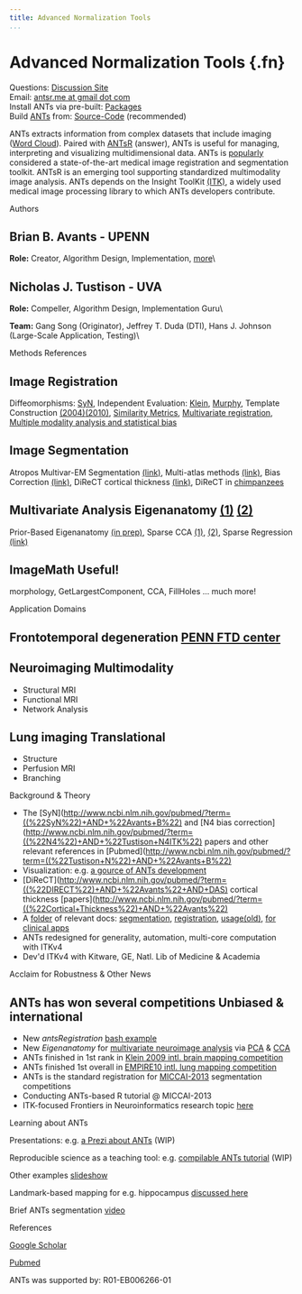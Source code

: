 ```yaml
---
title: Advanced Normalization Tools
...
```


Advanced Normalization Tools {.fn}
============================

Questions: [Discussion
Site](http://sourceforge.net/p/advants/discussion/)\
 Email: [antsr.me at gmail dot com](mailto:antsr.me@gmail.com)\
 Install ANTs via pre-built:
[Packages](http://sourceforge.net/projects/advants/files/ANTS/)\
 Build [ANTs](https://github.com/stnava/ANTs) from:
[Source-Code](http://brianavants.wordpress.com/2012/04/13/updated-ants-compile-instructions-april-12-2012/)
(recommended)

ANTs extracts information from complex datasets that include imaging
([Word
Cloud](http://brianavants.files.wordpress.com/2013/05/avants_wordcloud.jpg)).
Paired with [ANTsR](http://stnava.github.com/ANTsR/) (answer), ANTs is
useful for managing, interpreting and visualizing multidimensional data.
ANTs is
[popularly](https://sourceforge.net/projects/advants/files/ANTS/stats/timeline?dates=2010-07-19+to+2099-05-25)
considered a state-of-the-art medical image registration and
segmentation toolkit. ANTsR is an emerging tool supporting standardized
multimodality image analysis. ANTs depends on the Insight ToolKit
[(ITK)](http://www.itk.org), a widely used medical image processing
library to which ANTs developers contribute.

Authors

Brian B. Avants - UPENN
-----------------------

**Role:** Creator, Algorithm Design, Implementation,
[more](http://stnava.github.io/Resume/)\

Nicholas J. Tustison - UVA
--------------------------

**Role:** Compeller, Algorithm Design, Implementation Guru\

**Team:** Gang Song (Originator), Jeffrey T. Duda (DTI), Hans J. Johnson
(Large-Scale Application, Testing)\

Methods References

Image Registration
------------------

Diffeomorphisms: [SyN](http://www.ncbi.nlm.nih.gov/pubmed/17659998),
Independent Evaluation:
[Klein](http://www.ncbi.nlm.nih.gov/pubmed/19195496),
[Murphy](http://www.ncbi.nlm.nih.gov/pubmed/21632295), Template
Construction
[(2004)](http://www.ncbi.nlm.nih.gov/pubmed/15501083)[(2010)](http://www.ncbi.nlm.nih.gov/pubmed/19818860),
[Similarity Metrics](http://www.ncbi.nlm.nih.gov/pubmed/20851191),
[Multivariate
registration](http://www.ncbi.nlm.nih.gov/pubmed/18995188), [Multiple
modality analysis and statistical
bias](http://www.ncbi.nlm.nih.gov/pubmed/23151955)

Image Segmentation
------------------

Atropos Multivar-EM Segmentation
[(link)](http://www.ncbi.nlm.nih.gov/pubmed/21373993), Multi-atlas
methods [(link)](http://www.ncbi.nlm.nih.gov/pubmed/21237273N4), Bias
Correction [(link)](http://www.ncbi.nlm.nih.gov/pubmed/20378467), DiReCT
cortical thickness
[(link)](http://www.ncbi.nlm.nih.gov/pubmed/19150502), DiReCT in
[chimpanzees](http://www.ncbi.nlm.nih.gov/pubmed/23516289)

Multivariate Analysis Eigenanatomy [(1)](http://www.ncbi.nlm.nih.gov/pubmed/23286132) [(2)](http://www.ncbi.nlm.nih.gov/pubmed/23475817)
----------------------------------------------------------------------------------------------------------------------------------------

Prior-Based Eigenanatomy [(in
prep)](http://www.ncbi.nlm.nih.gov/pubmed/?), Sparse CCA
[(1)](http://www.ncbi.nlm.nih.gov/pubmed/20083207),
[(2)](http://www.ncbi.nlm.nih.gov/pubmed/20879247), Sparse Regression
[(link)](http://link.springer.com/chapter/10.1007%2F978-3-642-38868-2_8)

ImageMath Useful!
-----------------

morphology, GetLargestComponent, CCA, FillHoles ... much more!

Application Domains

Frontotemporal degeneration [PENN FTD center](http://ftd.med.upenn.edu)
-----------------------------------------------------------------------

Neuroimaging Multimodality
--------------------------

-   Structural MRI
-   Functional MRI
-   Network Analysis

Lung imaging Translational
--------------------------

-   Structure
-   Perfusion MRI
-   Branching

Background & Theory

-   The
    [SyN](http://www.ncbi.nlm.nih.gov/pubmed/?term=((%22SyN%22)+AND+%22Avants+B%22)
    and [N4 bias
    correction](http://www.ncbi.nlm.nih.gov/pubmed/?term=((%22N4%22)+AND+%22Tustison+N4ITK%22)
    papers and other relevant references in
    [Pubmed](http://www.ncbi.nlm.nih.gov/pubmed/?term=((%22Tustison+N%22)+AND+%22Avants+B%22)
-   Visualization: e.g. [a gource of ANTs
    development](http://vimeo.com/66781467)
-   [DiReCT](http://www.ncbi.nlm.nih.gov/pubmed/?term=((%22DIRECT%22)+AND+%22Avants%22+AND+DAS)
    cortical thickness
    [papers](http://www.ncbi.nlm.nih.gov/pubmed/?term=((%22Cortical+Thickness%22)+AND+%22Avants%22)
-   A
    [folder](https://sourceforge.net/projects/advants/files/Documentation/)
    of relevant docs:
    [segmentation](http://sourceforge.net/projects/advants/files/Documentation/atropos.pdf/download),
    [registration](http://sourceforge.net/projects/advants/files/Documentation/antstheory.pdf/download),
    [usage(old)](http://sourceforge.net/projects/advants/files/Documentation/ants.pdf/download),
    [for clinical
    apps](http://sourceforge.net/projects/advants/files/Documentation/ANTSMethodologySummary.docx/download)
-   ANTs redesigned for generality, automation, multi-core computation
    with ITKv4
-   Dev'd ITKv4 with Kitware, GE, Natl. Lib of Medicine & Academia

Acclaim for Robustness & Other News

ANTs has won several competitions Unbiased & international
----------------------------------------------------------

-   New *antsRegistration* [bash
    example](https://github.com/stnava/ANTs/blob/master/Scripts/newAntsExample.sh)
-   New *Eigenanatomy* for [multivariate neuroimage
    analysis](http://www.ncbi</a>.nlm.nih.gov/pubmed/23269595) via
    [PCA](http://www.ncbi.nlm.nih.gov/pubmed/23286132) &
    [CCA](http://www.ncbi.nlm.nih.gov/pubmed/20083207)
-   ANTs finished in 1st rank in [Klein 2009 intl. brain mapping
    competition](http://www.ncbi.nlm.nih.gov/pubmed/19195496)
-   ANTs finished 1st overall in [EMPIRE10 intl. lung mapping
    competition](http://www.ncbi.nlm.nih.gov/pubmed/21632295)
-   ANTs is the standard registration for
    [MICCAI-2013](http://www.miccai2013.org/) segmentation competitions
-   Conducting ANTs-based R tutorial @ MICCAI-2013
-   ITK-focused Frontiers in Neuroinformatics research topic
    [here](http://www.frontiersin.org/neuroinformatics/researchtopics/neuroinformatics_with_the_insi/1580)

Learning about ANTs

Presentations: e.g. [a Prezi about
ANTs](http://prezi.com/mwrmcm-h9-w4/ants/?kw=view-mwrmcm-h9-w4&rc=ref-40024395)
(WIP)

Reproducible science as a teaching tool: e.g. [compilable ANTs
tutorial](https://github.com/stnava/ANTS_MultiModality) (WIP)

Other examples [slideshow](http://brianavants.wordpress.com)

Landmark-based mapping for e.g. hippocampus [discussed
here](https://sourceforge.net/p/advants/discussion/840261/thread/1cb7b165/?limit=50)

Brief ANTs segmentation [video](http://vimeo.com/67814201)

References

[Google
Scholar](http://scholar.google.com/scholar?q=Advanced+Normalization+Tools+%22ANTs%22+-ant&hl=en&as_sdt=1%2C39&as_ylo=2008&as_yhi=)

[Pubmed](http://www.ncbi.nlm.nih.gov/pubmed?term=(%22Avants%20B%22)%20OR%20%22Tustison%20N%22)

ANTs was supported by: R01-EB006266-01

